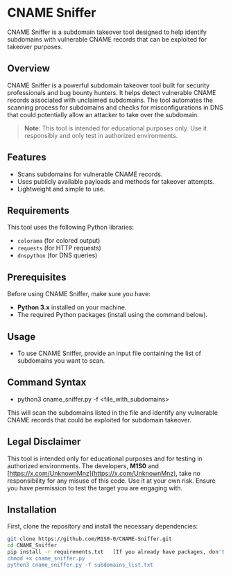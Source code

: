 
# CNAME Sniffer

CNAME Sniffer is a subdomain takeover tool designed to help identify subdomains with vulnerable CNAME records that can be exploited for takeover purposes.

## Overview

CNAME Sniffer is a powerful subdomain takeover tool built for security professionals and bug bounty hunters. It helps detect vulnerable CNAME records associated with unclaimed subdomains. The tool automates the scanning process for subdomains and checks for misconfigurations in DNS that could potentially allow an attacker to take over the subdomain.

> **Note**: This tool is intended for educational purposes only. Use it responsibly and only test in authorized environments.

## Features
- Scans subdomains for vulnerable CNAME records.
- Uses publicly available payloads and methods for takeover attempts.
- Lightweight and simple to use.

## Requirements

This tool uses the following Python libraries:
- `colorama` (for colored output)
- `requests` (for HTTP requests)
- `dnspython` (for DNS queries)

## Prerequisites

Before using CNAME Sniffer, make sure you have:
- **Python 3.x** installed on your machine.
- The required Python packages (install using the command below).

##  Usage
- To use CNAME Sniffer, provide an input file containing the list of subdomains you want to scan.

## Command Syntax
- python3 cname_sniffer.py -f <file_with_subdomains>

 This will scan the subdomains listed in the file and identify any vulnerable CNAME records that could be exploited for subdomain takeover.

## Legal Disclaimer
This tool is intended only for educational purposes and for testing in authorized environments. The developers, **M1S0** and [https://x.com/UnknownMnz](https://x.com/UnknownMnz), take no responsibility for any misuse of this code. Use it at your own risk. Ensure you have permission to test the target you are engaging with.


## Installation

First, clone the repository and install the necessary dependencies:

```bash
git clone https://github.com/M1S0-0/CNAME-Sniffer.git
cd CNAME_Sniffer
pip install -r requirements.txt   [If you already have packages, don't use this command.]
chmod +x cname_sniffer.py 
python3 cname_sniffer.py -f subdomains_list.txt


